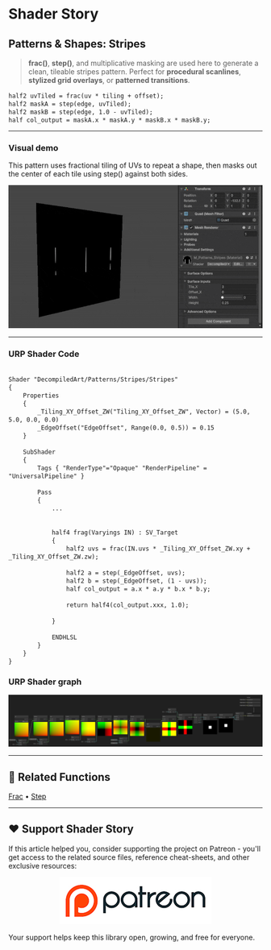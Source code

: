 # Shader Story

## Patterns & Shapes: Stripes

> **frac()**, **step()**, and multiplicative masking are used here to generate a clean, tileable stripes pattern.
Perfect for **procedural scanlines**, **stylized grid overlays**, or **patterned transitions**.



```hlsl
half2 uvTiled = frac(uv * tiling + offset);
half2 maskA = step(edge, uvTiled);
half2 maskB = step(edge, 1.0 - uvTiled);
half col_output = maskA.x * maskA.y * maskB.x * maskB.y;
```
---

### Visual demo
This pattern uses fractional tiling of UVs to repeat a shape, then masks out the center of each tile using step() against both sides.

<p align="center">
<img src="https://github.com/DeGGeD/ShaderStory/blob/main/Resources/Images/Chapters/Patterns/DA_Patterns_Stripes_Demo_01.gif" alt="Shader Story: Patterns - Stripes" title="Shader Story: Patterns - Stripes">
</p>

---
### URP Shader Code

```hlsl

Shader "DecompiledArt/Patterns/Stripes/Stripes"
{
    Properties
    {
        _Tiling_XY_Offset_ZW("Tiling_XY_Offset_ZW", Vector) = (5.0, 5.0, 0.0, 0.0)
        _EdgeOffset("EdgeOffset", Range(0.0, 0.5)) = 0.15
    }

    SubShader
    {
        Tags { "RenderType"="Opaque" "RenderPipeline" = "UniversalPipeline" }

        Pass
        {            
            ...
            

            half4 frag(Varyings IN) : SV_Target
            {
                half2 uvs = frac(IN.uvs * _Tiling_XY_Offset_ZW.xy + _Tiling_XY_Offset_ZW.zw);

                half2 a = step(_EdgeOffset, uvs);
                half2 b = step(_EdgeOffset, (1 - uvs));
                half col_output = a.x * a.y * b.x * b.y;

                return half4(col_output.xxx, 1.0);

            }

            ENDHLSL
        }
    }
}

```


### URP Shader graph
<p align="center">
<img src="https://github.com/DeGGeD/ShaderStory/blob/main/Resources/Images/Chapters/Patterns/DA_Patterns_Stripes_Graph_01.png" alt="Shader Story: Patterns - Stripes" title="Shader Story: Patterns - Stripes">
</p>

---

## 🔗 Related Functions

[Frac](https://github.com/DeGGeD/ShaderStory/blob/main/Chapters/CommonFunctions/Frac.md) • [Step](https://github.com/DeGGeD/ShaderStory/blob/main/Chapters/CommonFunctions/Step.md)

---

## ❤️ Support Shader Story

If this article helped you, consider supporting the project on Patreon - you'll get access to the related source files, reference cheat-sheets, and other exclusive resources:

<p align="center">
  <a href="https://www.patreon.com/decompiled_art" target="_blank">
    <img src="https://github.com/DeGGeD/ShaderStory/blob/main/Resources/Images/Github/ShaderStory_Github_Patreon.jpg" alt="DecompiledArt on Patreon">
  </a>
</p>

Your support helps keep this library open, growing, and free for everyone.
